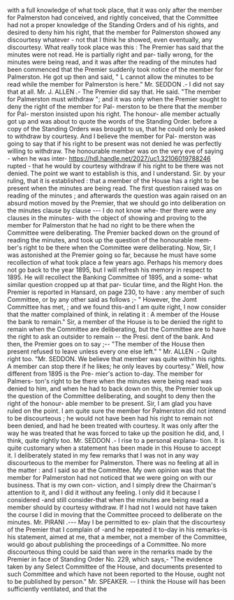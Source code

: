 with a full knowledge of what took place, that it was only after the member for Palmerston had conceived, and rightly conceived, that the Committee had not a proper knowledge of the Standing Orders and of his rights, and desired to deny him his right, that the member for Palmerston showed any discourtesy whatever - not that I think he showed, even eventually, any discourtesy. What really took place was this : The Premier has said that the minutes were not read. He is partially right and par- tially wrong, for the minutes were being read, and it was after the reading of the minutes had been commenced that the Premier suddenly took notice of the member for Palmerston. He got up then and said, " L cannot allow the minutes to be read while the member for Palmerston is here." Mr. SEDDON .- I did not say that at all. Mr. J. ALLEN .- The Premier did say that. He said. "The member for Palmerston must withdraw "; and it was only when the Premier sought to deny the right of the member for Pal- merston to be there that the member for Pal- merston insisted upon his right. The honour- alle member actually got up and was about to quote the words of the Standing Order. before a copy of the Standing Orders was brought to us, that he could only be asked to withdraw by courtesy. And I believe the member for Pal- merston was going to say that if his right to be present was not denied he was perfectly willing to withdraw. The honourable member was on the very eve of saying - when he was inter- https://hdl.handle.net/2027/uc1.32106019788246 rupted - that he would by courtesy withdraw if his right to be there was not denied. The point we want to establish is this, and I understand. Sir. by your ruling, that it is established : that a member of the House has a right to be present when the minutes are being read. The first question raised was on reading of the minutes ; and afterwards the question was again raised on an absurd motion moved by the Premier, that we should go into deliberation on the minutes clause by clause --- I do not know whe- ther there were any clauses in the minutes- with the object of showing and proving to the member for Palmerston that he had no right to be there when the Committee were deliberating. The Premier backed down on the ground of reading the minutes, and took up the question of the honourable mem- ber's right to be there when the Committee were deliberating. Now, Sir, I was astonished at the Premier going so far, because he must have some recollection of what took place a few years ago. Perhaps his memory does not go back to the year 1895, but I will refresh his memory in respect to 1895. He will recollect the Banking Committee of 1895, and a some- what similar question cropped up at that par- ticular time, and the Right Hon. the Premier is reported in Hansard, on page 230, to have : any member of such Committee, or by any other said as follows ;- " However, the Jomt Committee has met, ; and we found this-and I am quite right, I now consider that the matter complained of think, in relating it : A member of the House the bank to remain." Sir, a member of the House is to be denied the right to remain when the Committee are deliberating, but the Committee are to have the right to ask an outsider to remain -- the Presi. dent of the bank. And then, the Premier goes on to say ;-- "The member of the House then present refused to leave unless every one else left." " Mr. ALLEN .- Quite right too. "Mr. SEDDON. We believe that member was quite within his rights. A member can stop there if he likes; he only leaves by courtesy." Well, how different from 1895 is the Pre- mier's action to-day. The member for Palmers- ton's right to be there when the minutes were being read was denied to him, and when he had to back down on this, the Premier took up the question of the Committee deliberating, and sought to deny then the right of the honour- able member to be present. Sir, I am glad you have ruled on the point. I am quite sure the member for Palmerston did not intend to be discourteous ; he would not have been had his right to remain not been denied, and had he been treated with courtesy. It was only after the way he was treated that he was forced to take up the position he did, and, I think, quite rightly too. Mr. SEDDON .- I rise to a personal explana- tion. It is quite customary when a statement has been made in this House to accept it. I deliberately stated in my few remarks that I was not in any way discourteous to the member for Palmerston. There was no feeling at all in the matter : and I said so at the Committee. My own opinion was that the member for Palmerston had not noticed that we were going on with our business. That is my own con- viction, and I simply drew the Chairman's attention to it, and I did it without any feeling. I only did it because I considered -and still consider-that when the minutes are being read a member should by courtesy withdraw. If I had not I would not have taken the course I did in moving that the Committee proceed to deliberate on the minutes. Mr. PIRANI .--- May I be permitted to ex- plain that the discourtesy of the Premier that I complain of -and he repeated it to-day in his remarks-is his statement, aimed at me, that a member, not a member of the Committee, would go about publishing the proceedings of a Committee. No more discourteous thing could be said than were in the remarks made by the Premier in face of Standing Order No. 229, which says,- "The evidence taken by any Select Committee of the House, and documents presented to such Committee and which have not been reported to the House, ought not to be published by person." Mr. SPEAKER. -- I think the House will has been sufficiently ventilated, and that the 